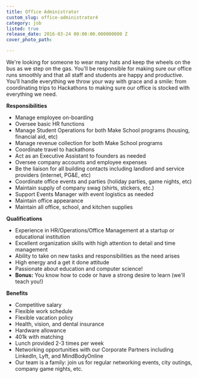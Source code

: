 ```yaml
---
title: Office Administrator
custom_slug: office-administrator4
category: job
listed: true
release_date: 2016-03-24 00:00:00.000000000 Z
cover_photo_path: 

---
```

We're looking for someone to wear many hats and keep the wheels on the bus as we step on the gas. You'll be responsible for making sure our office runs smoothly and that all staff and students are happy and productive. You’ll handle everything we throw your way with grace and a smile: from coordinating trips to Hackathons to making sure our office is stocked with everything we need.

<b>Responsibilities</b>

- Manage employee on-boarding
- Oversee basic HR functions
- Manage Student Operations for both Make School programs (housing, financial aid, etc)
- Manage revenue collection for both Make School programs 
- Coordinate travel to hackathons
- Act as an Executive Assistant to founders as needed
- Oversee company accounts and employee expenses
- Be the liaison for all building contacts including landlord and service providers (internet, PG&E, etc)
- Coordinate office events and parties (holiday parties, game nights, etc)
- Maintain supply of company swag (shirts, stickers, etc.)
- Support Events Manager with event logistics as needed
- Maintain office appearance 
- Maintain all office, school, and kitchen supplies


<b>Qualifications</b>

- Experience in HR/Operations/Office Management at a startup or educational institution 
- Excellent organization skills with high attention to detail and time management
- Ability to take on new tasks and responsibilities as the need arises
- High energy and a get it done attitude 
- Passionate about education and computer science!
- <b>Bonus:</b> You know how to code or have a strong desire to learn (we'll teach you!)

<b>Benefits</b>

- Competitive salary
- Flexible work schedule
- Flexible vacation policy
- Health, vision, and dental insurance
- Hardware allowance
- 401k with matching
- Lunch provided 2-3 times per week
- Networking opportunities with our Corporate Partners including LinkedIn, Lyft, and MindBodyOnline
- Our team is a family: join us for regular networking events, city outings, company game nights, etc.